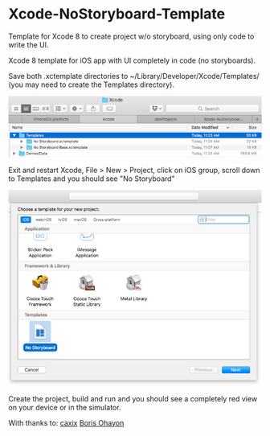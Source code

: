 # Xcode-NoStoryboard-Template
Template for Xcode 8 to create project w/o storyboard, using only code to write the UI.

Xcode 8 template for iOS app with UI completely in code (no storyboards).

Save both .xctemplate directories to ~/Library/Developer/Xcode/Templates/ (you may need to create the Templates directory). 

![Templates Directory](Screenshot%202017-07-12%2011.43.32.png?raw=true "Templates Directory")

Exit and restart Xcode, File > New > Project, click on iOS group, scroll down to Templates and you should see "No Storyboard"

![New Project](Screenshot%202017-07-12%2011.33.14.png?raw=true "New Project")

Create the project, build and run and you should see a completely red view on your device or in the simulator.

With thanks to:
[caxix](https://stackoverflow.com/a/37848742/5768505)
[Boris Ohayon](https://medium.com/ios-os-x-development/ios-start-an-app-without-storyboard-5f57e3251a25)
